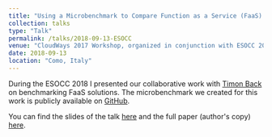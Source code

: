 ```yaml
---
title: "Using a Microbenchmark to Compare Function as a Service (FaaS) Solutions"
collection: talks
type: "Talk"
permalink: /talks/2018-09-13-ESOCC
venue: "CloudWays 2017 Workshop, organized in conjunction with ESOCC 2017"
date: 2018-09-13
location: "Como, Italy"
---
```


During the ESOCC 2018 I presented our collaborative work with [Timon Back](http://www.timonback.de/) on benchmarking FaaS solutions. The microbenchmark we created for this work is publicly available on [GitHub](https://github.com/timonback/faas-mubenchmark). 

You can find the slides of the talk [here](https://vandriko.github.io/files/2018_ESOCC_paper.pdf) and the full paper (author's copy) [here](https://www.rug.nl/research/portal/files/64559463/faas_mubenchmark.pdf).